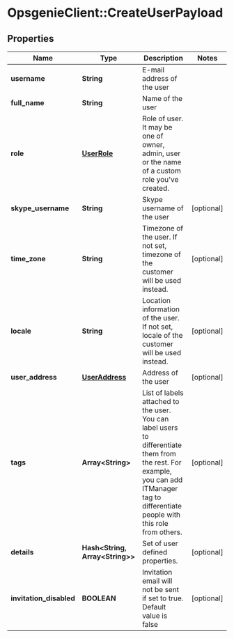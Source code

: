 # OpsgenieClient::CreateUserPayload

## Properties
Name | Type | Description | Notes
------------ | ------------- | ------------- | -------------
**username** | **String** | E-mail address of the user | 
**full_name** | **String** | Name of the user | 
**role** | [**UserRole**](UserRole.md) | Role of user. It may be one of owner, admin, user or the name of a custom role you&#39;ve created. | 
**skype_username** | **String** | Skype username of the user | [optional] 
**time_zone** | **String** | Timezone of the user. If not set, timezone of the customer will be used instead. | [optional] 
**locale** | **String** | Location information of the user. If not set, locale of the customer will be used instead. | [optional] 
**user_address** | [**UserAddress**](UserAddress.md) | Address of the user | [optional] 
**tags** | **Array&lt;String&gt;** | List of labels attached to the user. You can label users to differentiate them from the rest. For example, you can add ITManager tag to differentiate people with this role from others. | [optional] 
**details** | **Hash&lt;String, Array&lt;String&gt;&gt;** | Set of user defined properties. | [optional] 
**invitation_disabled** | **BOOLEAN** | Invitation email will not be sent if set to true. Default value is false | [optional] 


